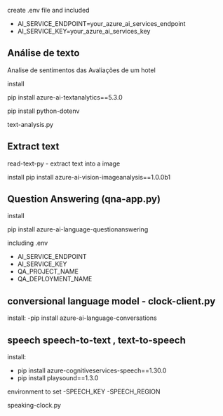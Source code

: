 create .env file 
and included
- AI_SERVICE_ENDPOINT=your_azure_ai_services_endpoint
- AI_SERVICE_KEY=your_azure_ai_services_key

Análise de texto 
----
Analise de sentimentos das Avaliações de um hotel

install 

pip install azure-ai-textanalytics==5.3.0

pip install python-dotenv

text-analysis.py

Extract text
----

read-text-py - extract text into a image

install pip install azure-ai-vision-imageanalysis==1.0.0b1

Question Answering (qna-app.py)
------
install

pip install azure-ai-language-questionanswering

including .env
- AI_SERVICE_ENDPOINT
- AI_SERVICE_KEY
- QA_PROJECT_NAME
- QA_DEPLOYMENT_NAME

conversional language model  - clock-client.py
---
install:
-pip install azure-ai-language-conversations

speech speech-to-text , text-to-speech
------
install:
- pip install azure-cognitiveservices-speech==1.30.0
- pip install playsound==1.3.0

environment to set
-SPEECH_KEY
-SPEECH_REGION

speaking-clock.py
